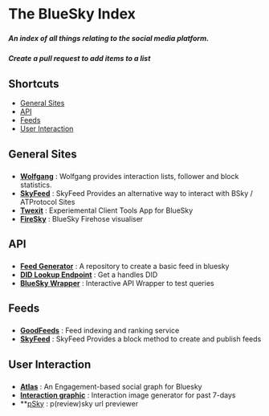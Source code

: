 # The BlueSky Index
###
##### An index of all things relating to the social media platform. 
##### Create a pull request to add items to a list

## Shortcuts
* [General Sites](#general-sites)
* [API](#api)
* [Feeds](#feeds)
* [User Interaction](#user-interaction)

## General Sites
###

* **[Wolfgang](https://wolfgang.raios.xyz)** : Wolfgang provides interaction lists, follower and block statistics.
* **[SkyFeed](https://skyfeed.app)** : SkyFeed Provides an alternative way to interact with BSky / ATProtocol Sites
* **[Twexit](https://twexit.nl)** : Experiemental Client Tools App for BlueSky
* **[FireSky](https://firesky.tv)** : BlueSky Firehose visualiser
  
## API
###

* **[Feed Generator](https://github.com/bluesky-social/feed-generator)** : A repository to create a basic feed in bluesky
* **[DID Lookup Endpoint](https://bsky.social/xrpc/com.atproto.identity.resolveHandle?handle=YourHandle)** : Get a handles DID
* **[BlueSky Wrapper](https://blue.amazingca.dev)** : Interactive API Wrapper to test queries

## Feeds
###
* **[GoodFeeds](https://goodfeeds.co)** : Feed indexing and ranking service
* **[SkyFeed](https://skyfeed.app)** : SkyFeed Provides a block method to create and publish feeds
  
## User Interaction
###

* **[Atlas](https://bsky.jazco.dev)** : An Engagement-based social graph for Bluesky
* **[Interaction graphic](https://wolfgang.raios.xyz/interactions)** :  Interaction image generator for past 7-days
* **[pSky](https://github.com/ianklatzco/psky.app/) : p(review)sky url previewer

